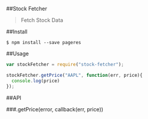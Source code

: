 ##Stock Fetcher
> Fetch Stock Data

##Install
```
$ npm install --save pageres
```

##Usage
```javascript
var stockFetcher = require("stock-fetcher");

stockFetcher.getPrice("AAPL", function(err, price){
  console.log(price)
});
```

##API

###.getPrice(error, callback(err, price))
